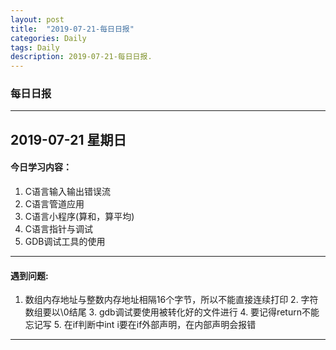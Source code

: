 ```yaml
---
layout: post
title:  "2019-07-21-每日日报"
categories: Daily
tags: Daily
description: 2019-07-21-每日日报.
---
```


### 每日日报

---
2019-07-21 星期日
---

#### 今日学习内容：
1. C语言输入输出错误流
2. C语言管道应用
3. C语言小程序(算和，算平均)
4. C语言指针与调试
5. GDB调试工具的使用

---

#### 遇到问题:

1. 数组内存地址与整数内存地址相隔16个字节，所以不能直接连续打印
 	2. 字符数组要以\0结尾
 	3. gdb调试要使用被转化好的文件进行
 	4. 要记得return不能忘记写
 	5. 在if判断中int i要在if外部声明，在内部声明会报错

---





   	     